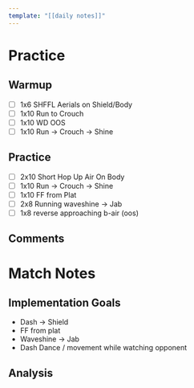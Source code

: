 ```yaml
---
template: "[[daily notes]]"
---
```

# Practice
## Warmup
- [ ] 1x6 SHFFL Aerials on Shield/Body
- [ ] 1x10 Run to Crouch
- [ ] 1x10 WD OOS
- [ ] 1x10 Run -> Crouch -> Shine
## Practice
- [ ] 2x10 Short Hop Up Air On Body
- [ ] 1x10 Run -> Crouch -> Shine
- [ ] 1x10 FF from Plat
- [ ] 2x8 Running waveshine -> Jab
- [ ] 1x8 reverse approaching b-air (oos)
## Comments

# Match Notes
## Implementation Goals
- Dash -> Shield
- FF from plat
- Waveshine -> Jab
- Dash Dance / movement while watching opponent
## Analysis
